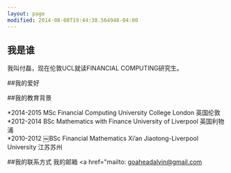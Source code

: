 ```yaml
---
layout: page
modified: 2014-08-08T19:44:38.564948-04:00
---
```



## 我是谁
  我叫付磊，现在伦敦UCL就读FINANCIAL COMPUTING研究生。


##我的爱好 


##我的教育背景

*2014-2015  MSc Financial Computing          University College London  英国伦敦  
*2012-2014  BSc Mathematics with Finance     University of Liverpool    英国利物浦   
*2010-2012  ￼BSc Financial Mathematics        Xi’an Jiaotong-Liverpool University  江苏苏州

##我的联系方式
我的邮箱 <a href="mailto: goaheadalvin@gmail.com</a>

